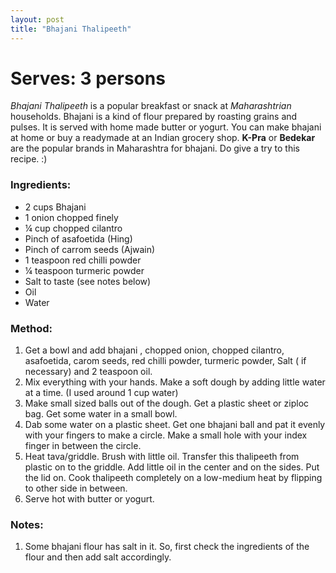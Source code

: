```yaml
---
layout: post
title: "Bhajani Thalipeeth"
---
```




# Serves: 3 persons

_Bhajani Thalipeeth_ is a popular breakfast or snack at _Maharashtrian_ households. Bhajani is a kind of flour prepared by roasting grains and pulses. It is served with home made butter or yogurt. 
You can make bhajani at home or buy a readymade at an Indian grocery shop. __K-Pra__ or  __Bedekar__ are the popular brands in Maharashtra for bhajani. 
Do give a try to this recipe. :) 

### Ingredients:
* 2 cups Bhajani 
* 1 onion chopped finely
* ¼ cup chopped cilantro
* Pinch of asafoetida (Hing) 
* Pinch of carrom seeds (Ajwain) 
* 1 teaspoon red chilli powder
* ¼ teaspoon turmeric powder
* Salt to taste (see notes below) 
* Oil
* Water

### Method:
1. Get a bowl and add bhajani , chopped onion, chopped cilantro, asafoetida, carom seeds, red chilli powder, turmeric powder, Salt ( if necessary) and 2 teaspoon oil. 
2. Mix everything with your hands. Make a soft dough by adding little water at a time. (I used around 1 cup water)
3. Make small sized balls out of the dough. Get a plastic sheet or ziploc bag. Get some water in a small bowl. 
4. Dab some water on a plastic sheet. Get one bhajani ball and pat it evenly with your fingers to make a circle. Make a small hole with your index finger in between the circle.
5. Heat tava/griddle. Brush with little oil. Transfer this thalipeeth from plastic on to the griddle. Add little oil in the center and on the sides. Put the lid on. Cook thalipeeth completely on a low-medium heat by flipping to other side in between. 
6. Serve hot with butter or yogurt. 

### Notes:
1. Some bhajani flour has salt in it. So, first check the ingredients of the flour and then add salt accordingly.